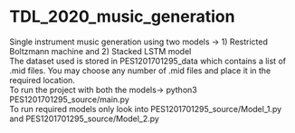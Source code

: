 # TDL_2020_music_generation
Single instrument music generation using two models -> 1) Restricted Boltzmann machine and 2) Stacked LSTM model
<br>
The dataset used is stored in PES1201701295_data which contains a list of .mid files. You may choose any number of .mid files and place it in the required location.
<br>
To run the project with both the models-> python3 PES1201701295_source/main.py
<br>
To run required models only look into PES1201701295_source/Model_1.py and PES1201701295_source/Model_2.py
